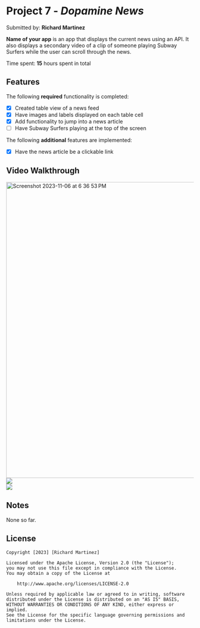  # Project 7 - *Dopamine News*

Submitted by: **Richard Martinez** 

**Name of your app** is an app that displays the current news using an API. It also displays a secondary video of a clip of someone playing Subway Surfers while the user can scroll through the news.

Time spent: **15** hours spent in total
 
## Features
 
The following **required** functionality is completed: 

- [x] Created table view of a news feed
- [x] Have images and labels displayed on each table cell
- [x] Add functionality to jump into a news article
- [ ] Have Subway Surfers playing at the top of the screen

The following **additional** features are implemented:

- [x] Have the news article be a clickable link

## Video Walkthrough

<img width="794" alt="Screenshot 2023-11-06 at 6 36 53 PM" src="https://github.com/RichardM83/CodePathApp/assets/71109091/47b6b0b0-d7df-4b6e-afff-44f020e068b1">

  <div>
    <a href="https://www.loom.com/share/ca566541680940719df27ee81860bf1e">
    </a>
    <a href="https://www.loom.com/share/ca566541680940719df27ee81860bf1e">
      <img style="max-width:300px;" src="https://cdn.loom.com/sessions/thumbnails/ca566541680940719df27ee81860bf1e-with-play.gif">
    </a>
  </div>

<div>
    <a href="https://www.loom.com/share/ed2fdd590e374733a371351e62fd93a7"></a>
    <a href="https://www.loom.com/share/ed2fdd590e374733a371351e62fd93a7">
      <img style="max-width:300px;" src="https://cdn.loom.com/sessions/thumbnails/ed2fdd590e374733a371351e62fd93a7-with-play.gif">
    </a>
  </div>

## Notes

None so far.

## License

    Copyright [2023] [Richard Martinez]

    Licensed under the Apache License, Version 2.0 (the "License");
    you may not use this file except in compliance with the License.
    You may obtain a copy of the License at

        http://www.apache.org/licenses/LICENSE-2.0

    Unless required by applicable law or agreed to in writing, software
    distributed under the License is distributed on an "AS IS" BASIS,
    WITHOUT WARRANTIES OR CONDITIONS OF ANY KIND, either express or implied.
    See the License for the specific language governing permissions and
    limitations under the License.
